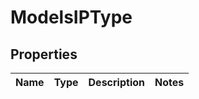 
# ModelsIPType

## Properties
Name | Type | Description | Notes
------------ | ------------- | ------------- | -------------



